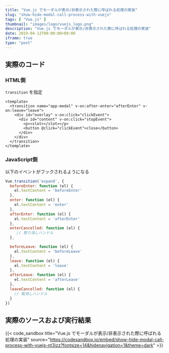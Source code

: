 ```yaml
---
title: "Vue.js でモーダルが表示/非表示された際に呼ばれる処理の実装"
slug: "show-hide-modal-call-process-with-vuejs"
tags: [ "Vue.js" ]
thumbnail: "images/logo/vuejs_logo.png"
description: "Vue.js でモーダルが表示/非表示された際に呼ばれる処理の実装"
date: 2019-04-12T00:00:00+09:00
iframe: true
type: "post"
---
```


## 実際のコード

### HTML側

`transition` を指定

```vue
<template>
  <transition name="app-modal" v-on:after-enter="afterEnter" v-on:leave="leave">
    <div id="overlay" v-on:click="clickEvent">
      <div id="content" v-on:click="stopEvent">
        <p><slot></slot></p>
        <button @click="clickEvent">close</button>
      </div>
    </div>
  </transition>
</template>
```

### JavaScript側

以下のイベントがフックされるようになる

```javascript
Vue.transition('expand', {
  beforeEnter: function (el) {
    el.textContent = 'beforeEnter'
  },
  enter: function (el) {
    el.textContent = 'enter'
  },
  afterEnter: function (el) {
    el.textContent = 'afterEnter'
  },
  enterCancelled: function (el) {
     // 取り消しハンドル
  },

  beforeLeave: function (el) {
    el.textContent = 'beforeLeave'
  },
  leave: function (el) {
    el.textContent = 'leave'
  },
  afterLeave: function (el) {
    el.textContent = 'afterLeave'
  },
  leaveCancelled: function (el) {
    // 取消しハンドル
  }
})
```

## 実際のソースおよび実行結果

{{< code_sandbox title="Vue.js でモーダルが表示/非表示された際に呼ばれる処理の実装" source="https://codesandbox.io/embed/show-hide-modal-call-process-with-vuejs-nt3izz?fontsize=14&hidenavigation=1&theme=dark" >}}

